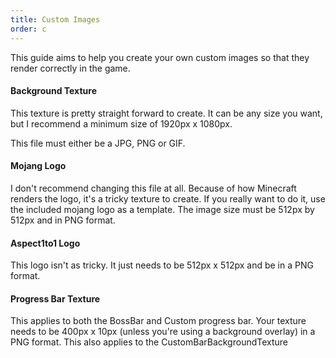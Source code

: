 ```yaml
---
title: Custom Images
order: c
---
```

This guide aims to help you create your own custom images so that they render correctly in the game.

#### Background Texture

This texture is pretty straight forward to create. It can be any size you want, but I recommend a minimum size of 1920px x 1080px.

This file must either be a JPG, PNG or GIF.

#### Mojang Logo

I don't recommend changing this file at all. Because of how Minecraft renders the logo, it's a tricky texture to create. If you really want to do it, use the included mojang logo as a template. The image size must be 512px by 512px and in PNG format.

#### Aspect1to1 Logo

This logo isn't as tricky. It just needs to be 512px x 512px and be in a PNG format.

#### Progress Bar Texture

This applies to both the BossBar and Custom progress bar. Your texture needs to be 400px x 10px (unless you're using a background overlay) in a PNG format. This also applies to the CustomBarBackgroundTexture
